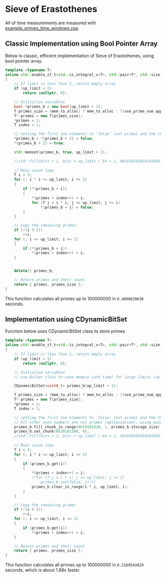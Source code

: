 # Sieve of Erastothenes
All of time measurements are measured with [example_primes_time_windows.cpp](https://github.com/cyber-wojtek/BitSet_C_Cpp_Python/blob/main/Examples/example_primes_time_windows.cpp)
## Classic Implementation using Bool Pointer Array
Below is classic, efficient implementation of Sieve of Erastothenes, using bool pointer array.
```cpp
template <typename T>
inline std::enable_if_t<std::is_integral_v<T>, std::pair<T*, std::size_t>> primes_sieve_of_eratosthenes(const T& up_limit, const bool& use_prime_num_approx = false, const uint64_t& mem_to_alloc = 0)
{
    // If limit is less than 2, return empty array
    if (up_limit < 2)
        return {nullptr, 0};

    // Initialize variables
    bool *primes_b = new bool[up_limit + 1];
    T primes_size = (mem_to_alloc) ? mem_to_alloc : ((use_prime_num_approx) ? static_cast<T>(up_limit / std::log(up_limit)) : up_limit);
    T* primes = new T[primes_size];
    *primes = 2;
    T index = 1;

    // setting the first two elements to 'false' (not prime) and the third element to 'true' (prime).
    *primes_b = *(primes_b + 1) = false;
    *(primes_b + 2) = true;

    std::memset(primes_b, true, up_limit + 1);

    //std::fill(bits + 1, bits + up_limit / 64 + 1, 0b1010101010101010101010101010101010101010101010101010101010101010);
    
    // Main sieve loop
    T i = 3;
    for (; i * i <= up_limit; i += 2)
    {
        if (*(primes_b + i))
        {
            *(primes + index++) = i;
            for (T j = i * i; j <= up_limit; j += i)
                *(primes_b + j) = false;
        }
    }

    // Copy the remaining primes
    if (!(i % 2))
        ++i;
    for (; i <= up_limit; i += 2)
    {
        if (*(primes_b + i))
            *(primes + index++) = i;
    }


    delete[] primes_b;

    // Return primes and their count
    return { primes, primes_size };
}
```

This function calculates all primes up to 100000000 in `0.4088639638` seconds.

## Implementation using CDynamicBitSet
Function below uses CDynamicBitSet class to store primes
```cpp
template <typename T>
inline std::enable_if_t<std::is_integral_v<T>, std::pair<T*, std::size_t>> primes_sieve_of_eratosthenes_bitset_cpp(const T& up_limit, const bool& use_prime_num_approx, const uint64_t& mem_to_alloc)
{
    // If limit is less than 2, return empty array
    if (up_limit < 2)
        return {nullptr, 0};

    // Initialize variables
    // use BitSet class to save memory (and time) for large limits (up to 8 times less memory usage and 8 times faster access)

    CDynamicBitSet<uint8_t> primes_b(up_limit + 1);

    T primes_size = (mem_to_alloc) ? mem_to_alloc : ((use_prime_num_approx) ? static_cast<T>(up_limit / std::log(up_limit)) : up_limit);
    T* primes = new T[primes_size];
    *primes = 2;
    T index = 1;

    // setting the first two elements to 'false' (not prime) and the third element to 'true' (prime).
    // All other even numbers are not primes (optimization), using pointer arithmetic to set bits
    primes_b.fill_chunk_in_range(0b10101010, 1, primes_b.storage_size);
    primes_b.set_chunk(0b10101100, 0);
    //std::fill(bits + 1, bits + up_limit / 64 + 1, 0b1010101010101010101010101010101010101010101010101010101010101010);
    
    // Main sieve loop
    T i = 3;
    for (; i * i <= up_limit; i += 2)
    {
        if (primes_b.get(i))
        {
            *(primes + index++) = i;
            /*for (T j = i * i; j <= up_limit; j += i)
                primes_b.set(false, j);*/
            primes_b.clear_in_range(i * i, up_limit, i);
        }
    }

    // Copy the remaining primes
    if (!(i % 2))
        ++i;
    for (; i <= up_limit; i += 2)
    {
        if (primes_b.get(i))
            *(primes + index++) = i;
    }

    // Return primes and their count
    return { primes, primes_size };
}
```

This function calculates all primes up to 100000000 in `0.2169543829` seconds, which is about 1.88x faster.
